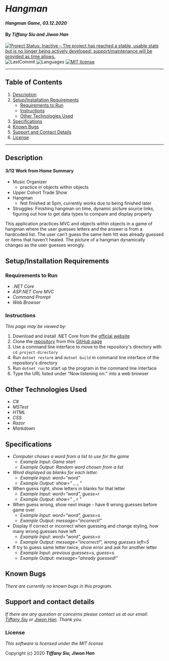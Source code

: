 # _Hangman_

#### _Hangman Game, 03.12.2020_

#### By _**Tiffany Siu and Jiwon Han**_

[![Project Status: Inactive – The project has reached a stable, usable state but is no longer being actively developed; support/maintenance will be provided as time allows.](https://www.repostatus.org/badges/latest/inactive.svg)](https://www.repostatus.org/#inactive)
![LastCommit](https://img.shields.io/github/last-commit/tsiu88/Hangman)
![Languages](https://img.shields.io/github/languages/top/tsiu88/Hangman)
[![MIT license](https://img.shields.io/badge/License-MIT-orange.svg)](https://lbesson.mit-license.org/)

---
## Table of Contents
1. [Description](#description)
2. [Setup/Installation Requirements](#setup/installation-requirements)
    - [Requirements to Run](#requirements-to-run)
    - [Instructions](#instructions)
    - [Other Technologies Used](#other-technologies-used)
3. [Specifications](#specifications)
4. [Known Bugs](#known-bugs)
5. [Support and Contact Details](#support-and-contact-details)
6. [License](#license)
---
## Description

#### 3/12 Work from Home Summary
- Music Organizer
  - practice in objects within objects
- Upper Cohort Trade Show
- Hangman
  - Not finished at 5pm, currently works due to being finished later
- Struggles: Finishing hangman on time, dynamic picture source links, figuring out how to get data types to compare and display properly

This application practices MVC and objects within objects in a game of hangman where the user guesses letters and the answer is from a hardcoded list.  The user can't guess the same item htt was already guessed or items that haven't healed.  The picture of a hangman dynamically changes as the user guesses wrongly.

## Setup/Installation Requirements

### Requirements to Run
* _.NET Core_
* _ASP.NET Core MVC_
* _Command Prompt_
* _Web Browser_

### Instructions

*This page may be viewed by:*

1. Download and install .NET Core from the [official website](https://dotnet.microsoft.com/download/dotnet-core/)
2. Clone the [repository](https://github.com/TSiu88/Hangman.git) from this [GitHub page](https://github.com/TSiu88)
3. Use a command line interface to move to the repository's directory with `cd project-directory`
4. Run `dotnet restore` and `dotnet build` in command line interface of the repository's directory
5. Run `dotnet run` to start up the program in the command line interface
6. Type the URL listed under "Now listening on:" into a web browser 

## Other Technologies Used
* _C#_
* _MSTest_
* _HTML_
* _CSS_
* _Razor_
* _Markdown_

## Specifications

* _Computer choses a word from a list to use for the game_
  * _Example Input: Game start_
  * _Example Output: Random word chosen from a list_
* _Word displayed as blanks for each letter._
  * _Example Input: word="word"_
  * _Example Output: show="_ _ _ _"_
* When guess right, show letters in blanks for that letter
  * _Example Input: word="word", guess=r_
  * _Example Output: show="_ _ r _"_
* When guess wrong, show next image - have 6 wrong guesses before game over
  * _Example Input: word="word", guess=s_
  * _Example Output: message="incorrect!"_
* Display if correct or incorrect when guessing and change styling, how many wrong guesses have left
  * _Example Input: word="word", guess=s_
  * _Example Output: message="incorrect!", wrong guesses left=5_
* If try to guess same letter twice, show error and ask for another letter
  * _Example Input: previous guesses=s, guess=s_
  * _Example Output: message="already guessed!"_

## Known Bugs

_There are currently no known bugs in this program._

## Support and contact details

_If there are any question or concerns please contact us at our email: [Tiffany Siu](mailto:tsiu88@gmail.com) or [Jiwon Han](mailto:jiwon1.han@gmail.com). Thank you._

### License

*This software is licensed under the MIT license*

Copyright (c) 2020 **_Tiffany Siu, Jiwon Han_**
